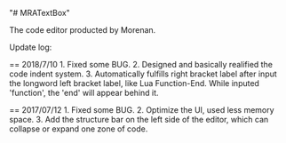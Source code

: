 "# MRATextBox" 

The code editor producted by Morenan.

Update log:

== 2018/7/10
	1. Fixed some BUG.
	2. Designed and basically realified the code indent system.
	3. Automatically fulfills right bracket label after input the longword left bracket label, like Lua Function-End. While inputed 'function', the 'end' will appear behind it.

== 2017/07/12
	1. Fixed some BUG.
	2. Optimize the UI, used less memory space.
	3. Add the structure bar on the left side of  the editor, which can collapse or expand one zone of code.
